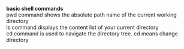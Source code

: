 **basic shell commands**<br>
pwd command shows the absolute path name of the current working directory<br>
ls command displays the content list of your current directory<br>
cd command is used to navigate the directory tree. cd means change directory<br>
